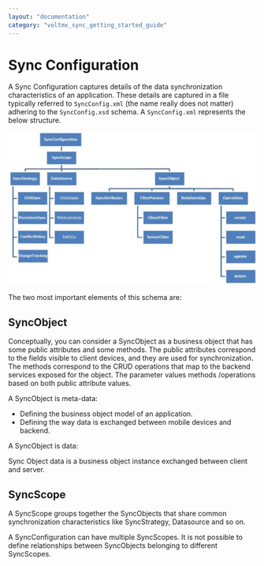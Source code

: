 ```yaml
---
layout: "documentation"
category: "voltmx_sync_getting_started_guide"
---
```

                    

Sync Configuration
==================

A Sync Configuration captures details of the data synchronization characteristics of an application. These details are captured in a file typically referred to `SyncConfig.xml` (the name really does not matter) adhering to the `SyncConfig.xsd` schema. A `SyncConfig.xml` represents the below structure.

![](Resources/Images/Sync_Config_616x380.jpg)

The two most important elements of this schema are:

SyncObject
----------

Conceptually, you can consider a SyncObject as a business object that has some public attributes and some methods. The public attributes correspond to the fields visible to client devices, and they are used for synchronization. The methods correspond to the CRUD operations that map to the backend services exposed for the object. The parameter values methods /operations based on both public attribute values.

A SyncObject is meta-data:

*   Defining the business object model of an application.
*   Defining the way data is exchanged between mobile devices and backend.

A SyncObject is data:

Sync Object data is a business object instance exchanged between client and server.

SyncScope
---------

A SyncScope groups together the SyncObjects that share common synchronization characteristics like SyncStrategy, Datasource and so on.

A SyncConfiguration can have multiple SyncScopes. It is not possible to define relationships between SyncObjects belonging to different SyncScopes.
